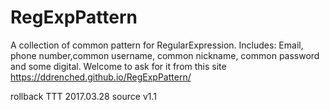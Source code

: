# RegExpPattern
A collection of common pattern for RegularExpression.
Includes:
Email, phone number,common username, common nickname, common password and some digital.
Welcome to ask for it from this site https://ddrenched.github.io/RegExpPattern/

rollback TTT 2017.03.28
source v1.1

